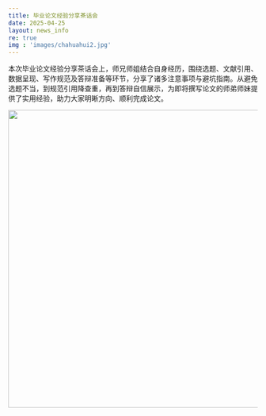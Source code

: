 ```yaml
---
title: 毕业论文经验分享茶话会
date: 2025-04-25
layout: news_info
re: true
img : 'images/chahuahui2.jpg'
---
```

本次毕业论文经验分享茶话会上，师兄师姐结合自身经历，围绕选题、文献引用、数据呈现、写作规范及答辩准备等环节，分享了诸多注意事项与避坑指南。从避免选题不当，到规范引用降查重，再到答辩自信展示，为即将撰写论文的师弟师妹提供了实用经验，助力大家明晰方向、顺利完成论文。

<div style="text-align: center;">
    <img src="{{ 'images/chahuahui2.jpg' | relative_url }} " width="800" height="600" style="margin: auto;"/>
</div>